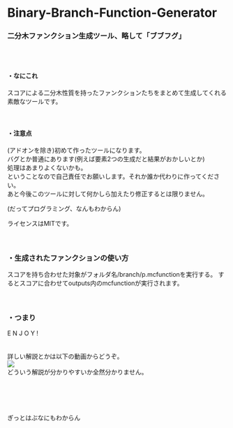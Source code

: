 # Binary-Branch-Function-Generator
### 二分木ファンクション生成ツール、略して「ブブフグ」
<br><br>
#### ・なにこれ  
スコアによる二分木性質を持ったファンクションたちをまとめて生成してくれる素敵なツールです。
<br><br><br>
#### ・注意点
(アドオンを除き)初めて作ったツールになります。  
バグとか普通にあります(例えば要素2つの生成だと結果がおかしいとか)  
処理はあまりよくないかも。  
ということなので自己責任でお願いします。それか誰か代わりに作ってください。  
あと今後このツールに対して何かしら加えたり修正するとは限りません。  

(だってプログラミング、なんもわからん)

ライセンスはMITです。
<br><br><br>
### ・生成されたファンクションの使い方
スコアを持ち合わせた対象がフォルダ名/branch/p.mcfunctionを実行する。
するとスコアに合わせてoutputs内のmcfunctionが実行されます。
<br><br><br>
### ・つまり
E N J O Y !
<br><br><br>
詳しい解説とかは以下の動画からどうぞ。<br>
[![](https://img.youtube.com/vi/jpgkozxY6hM/0.jpg)](https://www.youtube.com/watch?v=jpgkozxY6hM)
<br>
どういう解説が分かりやすいか全然分かりません。
<br><br><br><br><br><br>
ぎっとはぶなにもわからん
